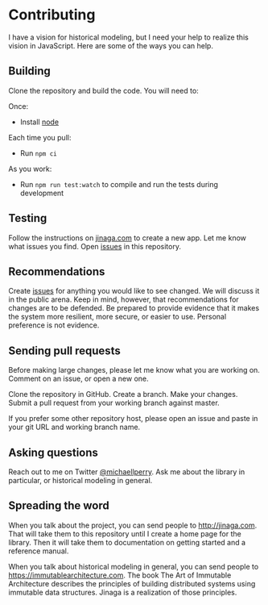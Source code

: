 # Contributing

I have a vision for historical modeling, but I need your help to realize this vision in JavaScript. Here are some of the ways you can help.

## Building

Clone the repository and build the code. You will need to:

Once:

- Install [node](https://nodejs.org/)

Each time you pull:

- Run `npm ci`

As you work:

- Run `npm run test:watch` to compile and run the tests during development

## Testing

Follow the instructions on [jinaga.com](https://jinaga.com) to create a new app.
Let me know what issues you find.
Open [issues](https://github.com/jinaga/jinaga/issues) in this repository.

## Recommendations

Create [issues](https://github.com/jinaga/jinaga/issues) for anything you would like to see changed. We will discuss it in the public arena. Keep in mind, however, that recommendations for changes are to be defended. Be prepared to provide evidence that it makes the system more resilient, more secure, or easier to use. Personal preference is not evidence.

## Sending pull requests

Before making large changes, please let me know what you are working on. Comment on an issue, or open a new one.

Clone the repository in GitHub. Create a branch. Make your changes. Submit a pull request from your working branch against master.

If you prefer some other repository host, please open an issue and paste in your git URL and working branch name.

## Asking questions

Reach out to me on Twitter [@michaellperry](https://twitter.com/michaellperry). Ask me about the library in particular, or historical modeling in general. 

## Spreading the word

When you talk about the project, you can send people to http://jinaga.com. That will take them to this repository until I create a home page for the library. Then it will take them to documentation on getting started and a reference manual.

When you talk about historical modeling in general, you can send people to https://immutablearchitecture.com. The book The Art of Immutable Architecture describes the principles of building distributed systems using immutable data structures. Jinaga is a realization of those principles.